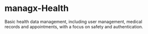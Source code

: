 # managx-Health
Basic health data management, including user management, medical records and appointments, with a focus on safety and authentication.
